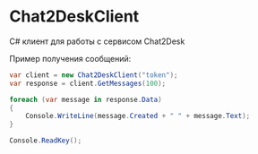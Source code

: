 # Chat2DeskClient
C# клиент для работы с сервисом Chat2Desk

Пример получения сообщений:
```cs
var client = new Chat2DeskClient("token");
var response = client.GetMessages(100);

foreach (var message in response.Data)
{
    Console.WriteLine(message.Created + " " + message.Text);
}

Console.ReadKey();
```
